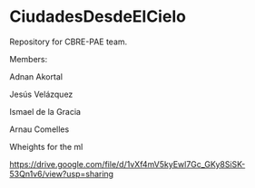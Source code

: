 # CiudadesDesdeElCielo
Repository for CBRE-PAE team.

Members:
  
  Adnan Akortal
  
  Jesús Velázquez
  
  Ismael de la Gracia
  
  Arnau Comelles

Wheights for the ml

https://drive.google.com/file/d/1vXf4mV5kyEwl7Gc_GKy8SiSK-53Qn1v6/view?usp=sharing
